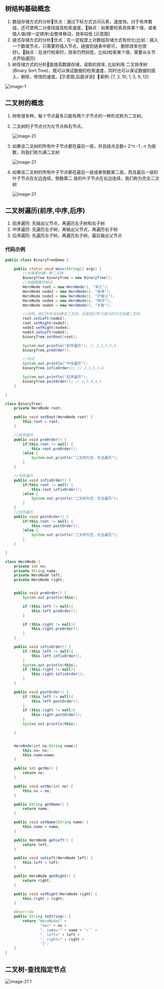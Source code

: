 ## 树结构基础概念
1) 数组存储方式的分析优点：通过下标方式访问元素，速度快。对于有序数组，还可使用二分查找提高检索速度。缺点：如果要检索具体某个值，或者插入值(按一定顺序)会整体移动，效率较低 [示意图]
2) 链式存储方式的分析优点：在一定程度上对数组存储方式有优化(比如：插入一个数值节点，只需要将插入节点，链接到链表中即可， 删除效率也很好)。缺点：在进行检索时，效率仍然较低，比如(检索某个值，需要从头节点开始遍历) 
3) 树存储方式的分析能提高数据存储，读取的效率,  比如利用 二叉排序树(Binary Sort Tree)，既可以保证数据的检索速度，同时也可以保证数据的插入，删除，修改的速度。【示意图,后面详讲】案例: [7, 3, 10, 1, 5, 9, 12]

![image-1](images/1.png) 

## 二叉树的概念
1) 树有很多种，每个节点最多只能有两个子节点的一种形式称为二叉树。
2) 二叉树的子节点分为左节点和右节点。

   ![image-21](images/2.png) 

3) 如果该二叉树的所有叶子节点都在最后一层，并且结点总数= 2^n -1 , n 为层数，则我们称为满二叉树

   ![image-21](images/3.png) 

4) 如果该二叉树的所有叶子节点都在最后一层或者倒数第二层，而且最后一层的叶子节点在左边连续，倒数第二 层的叶子节点在右边连续，我们称为完全二叉树

   ![image-21](images/4.png) 

## 二叉树遍历(前序,中序,后序)

1) 前序遍历: 先输出父节点，再遍历左子树和右子树 
2) 中序遍历: 先遍历左子树，再输出父节点，再遍历右子树
3) 后序遍历: 先遍历左子树，再遍历右子树，最后输出父节点

### 代码示例
````java
public class BinaryTreeDemo {

    public static void main(String[] args) {
        //先需要创建一颗二叉树
        BinaryTree binaryTree = new BinaryTree();
        //创建需要的结点
        HeroNode root = new HeroNode(1, "宋江");
        HeroNode node2 = new HeroNode(2, "吴用");
        HeroNode node3 = new HeroNode(3, "卢俊义");
        HeroNode node4 = new HeroNode(4, "林冲");
        HeroNode node5 = new HeroNode(5, "关胜");

        //说明，我们先手动创建该二叉树，后面我们学习递归的方式创建二叉树
        root.setLeft(node2);
        root.setRight(node3);
        node3.setRight(node4);
        node3.setLeft(node5);
        binaryTree.setRoot(root);

        System.out.println("前序遍历"); // 1,2,3,5,4
		binaryTree.preOrder();

        //测试
		System.out.println("中序遍历");
		binaryTree.infixOrder(); // 2,1,5,3,4

		System.out.println("后序遍历");
		binaryTree.postOrder(); // 2,5,4,3,1
    }

}

class BinaryTree{
    private HeroNode root;

    public void setRoot(HeroNode root) {
        this.root = root;
    }

    //前序遍历
    public void preOrder() {
        if(this.root != null) {
            this.root.preOrder();
        }else {
            System.out.println("二叉树为空，无法遍历");
        }
    }

    //中序遍历
    public void infixOrder() {
        if(this.root != null) {
            this.root.infixOrder();
        }else {
            System.out.println("二叉树为空，无法遍历");
        }
    }
    //后序遍历
    public void postOrder() {
        if(this.root != null) {
            this.root.postOrder();
        }else {
            System.out.println("二叉树为空，无法遍历");
        }
    }

}

class HeroNode {
    private int no;
    private String name;
    private HeroNode left;
    private HeroNode right;


    public void preOrder() {
        System.out.println(this);

        if (this.left != null){
            this.left.preOrder();
        }

        if (this.right != null){
            this.right.preOrder();
        }
    }

    public void infixOrder() {
        if (this.left != null){
            this.left.infixOrder();
        }
        System.out.println(this);
        if (this.right != null){
            this.right.infixOrder();
        }
    }

    public void postOrder() {
        if (this.left != null){
            this.left.postOrder();
        }
        if (this.right != null){
            this.right.postOrder();
        }
        System.out.println(this);

    }


    HeroNode(int no,String name){
        this.no= no;
        this.name=name;
    }

    public int getNo() {
        return no;
    }

    public void setNo(int no) {
        this.no = no;
    }

    public String getName() {
        return name;
    }

    public void setName(String name) {
        this.name = name;
    }

    public HeroNode getLeft() {
        return left;
    }

    public void setLeft(HeroNode left) {
        this.left = left;
    }

    public HeroNode getRight() {
        return right;
    }

    public void setRight(HeroNode right) {
        this.right = right;
    }

    @Override
    public String toString() {
        return "HeroNode{" +
                "no=" + no +
                ", name='" + name + '\'' +
                ", left=" + left +
                ", right=" + right +
                '}';
    }
}
````

## 二叉树-查找指定节点
   ![image-21](images/5.png) 
1